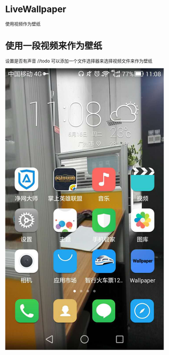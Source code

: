 # LiveWallpaper
使用视频作为壁纸
# 使用一段视频来作为壁纸  

  设置是否有声音 
 //todo
 可以添加一个文件选择器来选择视频文件来作为壁纸
 
![image](https://github.com/iWeiCheng/LiveWallpaper/blob/master/screenshot/%E6%88%AA%E5%9B%BE1.jpg)

